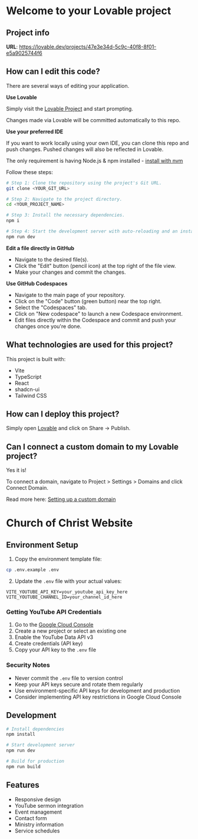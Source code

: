 # Welcome to your Lovable project

## Project info

**URL**: https://lovable.dev/projects/47e3e34d-5c9c-40f8-8f01-e5a9025744f6

## How can I edit this code?

There are several ways of editing your application.

**Use Lovable**

Simply visit the [Lovable Project](https://lovable.dev/projects/47e3e34d-5c9c-40f8-8f01-e5a9025744f6) and start prompting.

Changes made via Lovable will be committed automatically to this repo.

**Use your preferred IDE**

If you want to work locally using your own IDE, you can clone this repo and push changes. Pushed changes will also be reflected in Lovable.

The only requirement is having Node.js & npm installed - [install with nvm](https://github.com/nvm-sh/nvm#installing-and-updating)

Follow these steps:

```sh
# Step 1: Clone the repository using the project's Git URL.
git clone <YOUR_GIT_URL>

# Step 2: Navigate to the project directory.
cd <YOUR_PROJECT_NAME>

# Step 3: Install the necessary dependencies.
npm i

# Step 4: Start the development server with auto-reloading and an instant preview.
npm run dev
```

**Edit a file directly in GitHub**

- Navigate to the desired file(s).
- Click the "Edit" button (pencil icon) at the top right of the file view.
- Make your changes and commit the changes.

**Use GitHub Codespaces**

- Navigate to the main page of your repository.
- Click on the "Code" button (green button) near the top right.
- Select the "Codespaces" tab.
- Click on "New codespace" to launch a new Codespace environment.
- Edit files directly within the Codespace and commit and push your changes once you're done.

## What technologies are used for this project?

This project is built with:

- Vite
- TypeScript
- React
- shadcn-ui
- Tailwind CSS

## How can I deploy this project?

Simply open [Lovable](https://lovable.dev/projects/47e3e34d-5c9c-40f8-8f01-e5a9025744f6) and click on Share -> Publish.

## Can I connect a custom domain to my Lovable project?

Yes it is!

To connect a domain, navigate to Project > Settings > Domains and click Connect Domain.

Read more here: [Setting up a custom domain](https://docs.lovable.dev/tips-tricks/custom-domain#step-by-step-guide)

# Church of Christ Website

## Environment Setup

1. Copy the environment template file:
```bash
cp .env.example .env
```

2. Update the `.env` file with your actual values:
```env
VITE_YOUTUBE_API_KEY=your_youtube_api_key_here
VITE_YOUTUBE_CHANNEL_ID=your_channel_id_here
```

### Getting YouTube API Credentials

1. Go to the [Google Cloud Console](https://console.cloud.google.com/)
2. Create a new project or select an existing one
3. Enable the YouTube Data API v3
4. Create credentials (API key)
5. Copy your API key to the `.env` file

### Security Notes

- Never commit the `.env` file to version control
- Keep your API keys secure and rotate them regularly
- Use environment-specific API keys for development and production
- Consider implementing API key restrictions in Google Cloud Console

## Development

```bash
# Install dependencies
npm install

# Start development server
npm run dev

# Build for production
npm run build
```

## Features

- Responsive design
- YouTube sermon integration
- Event management
- Contact form
- Ministry information
- Service schedules
